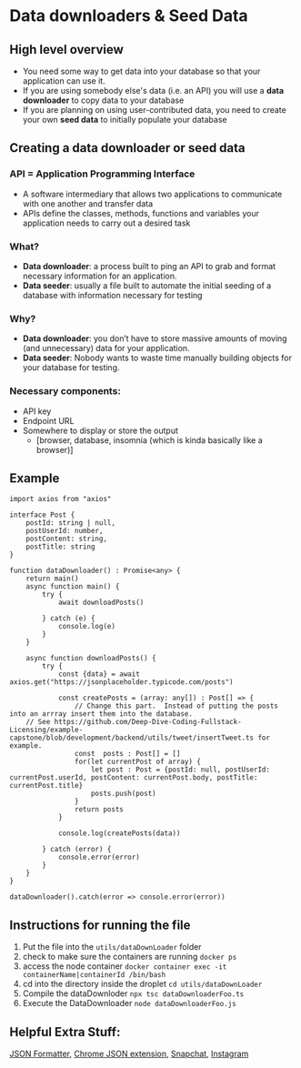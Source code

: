 # Data downloaders & Seed Data

## High level overview
* You need some way to get data into your database so that your application can use it.
* If you are using somebody else's data (i.e. an API) you will use a **data downloader** to copy data to your database
* If you are planning on using user-contributed data, you need to create your own **seed data** to initially populate your database

## Creating a data downloader or seed data

### API = Application Programming Interface
- A software intermediary that allows two applications to communicate with one another and transfer data
- APIs define the classes, methods, functions and variables your application needs to carry out
  a desired task

### What?
- **Data downloader**: a process built to ping an API to grab and format necessary information for an application.
- **Data seeder**: usually a file built to automate the initial seeding of a database with information necessary for testing

### Why?
- **Data downloader**: you don’t have to store massive amounts of moving (and unnecessary) data for your application.
- **Data seeder**: Nobody wants to waste time manually building objects for your database for testing.

### Necessary components:
- API key
- Endpoint URL
- Somewhere to display or store the output
    - [browser, database, insomnia (which is kinda basically like a browser)]

## Example
```
import axios from "axios"

interface Post {
	postId: string | null,
	postUserId: number,
	postContent: string,
	postTitle: string
}

function dataDownloader() : Promise<any> {
	return main()
	async function main() {
		try {
			await downloadPosts()
			
		} catch (e) {
			console.log(e)
		}
	}
	
	async function downloadPosts() {
		try {
			const {data} = await axios.get("https://jsonplaceholder.typicode.com/posts")
			
			const createPosts = (array: any[]) : Post[] => {
				// Change this part.  Instead of putting the posts into an arrray insert them into the database. 
    // See https://github.com/Deep-Dive-Coding-Fullstack-Licensing/example-capstone/blob/development/backend/utils/tweet/insertTweet.ts for example.
				const  posts : Post[] = []
				for(let currentPost of array) {
					let post : Post = {postId: null, postUserId: currentPost.userId, postContent: currentPost.body, postTitle: currentPost.title}
					posts.push(post)
				}
				return posts
			}
			
			console.log(createPosts(data))
			
		} catch (error) {
			console.error(error)
		}
	}
}

dataDownloader().catch(error => console.error(error))
```

## Instructions for running the file
1. Put the file into the `utils/dataDownLoader` folder
1. check to make sure the containers are running `docker ps`
2. access the node container `docker container exec -it containerName|containerId /bin/bash`
3. cd into the directory inside the droplet `cd utils/dataDownLoader`
4. Compile the dataDownloder `npx tsc dataDownloaderFoo.ts`
5. Execute the DataDownloader `node dataDownloaderFoo.js`

## Helpful Extra Stuff:
[JSON Formatter](https://jsonformatter.org/json-pretty-print), [Chrome JSON extension](https://chrome.google.com/webstore/detail/jsonview/chklaanhfefbnpoihckbnefhakgolnmc?hl=en), [Snapchat](https://developers.snapchat.com/api/docs/#get-all-organizations), [Instagram](https://www.instagram.com/developer/endpoints/)
